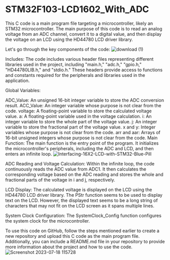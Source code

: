 # STM32F103-LCD1602_With_ADC
This C code is a main program file targeting a microcontroller, likely an STM32 microcontroller. The main purpose of this code is to read an analog voltage from an ADC channel, convert it to a digital value, and then display the voltage on an LCD using the HD44780 LCD driver library.

Let's go through the key components of the code:
![download (1)](https://github.com/ivias2000/STM32F103-LCD1602_With_ADC/assets/125237611/7adf27da-77d3-495d-a916-da93393eebce)

Includes:
The code includes various header files representing different libraries used in the project, including "main.h," "adc.h," "gpio.h," "HD44780LIB.h," and "stdio.h." These headers provide access to functions and constants required for the peripherals and libraries used in the application.

Global Variables:

ADC_Value: An unsigned 16-bit integer variable to store the ADC conversion result.
ACC_Value: An integer variable whose purpose is not clear from the code.
voltage: A floating-point variable to store the calculated voltage value.
a: A floating-point variable used in the voltage calculation.
i: An integer variable to store the whole part of the voltage value.
j: An integer variable to store the fractional part of the voltage value.
x and y: Integer variables whose purpose is not clear from the code.
arr and aar: Arrays of 16-bit unsigned integers whose purpose is not clear from the code.
Main Function:
The main function is the entry point of the program. It initializes the microcontroller's peripherals, including the ADC and LCD, and then enters an infinite loop.
![Interfacing-16X2-LCD-with-STM32-Blue-Pill](https://github.com/ivias2000/STM32F103-LCD1602_With_ADC/assets/125237611/ce2f33b3-2fd1-429a-9c77-376dbe75aa59)

ADC Reading and Voltage Calculation:
Within the infinite loop, the code continuously reads the ADC value from ADC1. It then calculates the corresponding voltage based on the ADC reading and stores the whole and fractional parts of the voltage in i and j, respectively.

LCD Display:
The calculated voltage is displayed on the LCD using the HD44780 LCD driver library. The PStr function seems to be used to display text on the LCD. However, the displayed text seems to be a long string of characters that may not fit on the LCD screen as it spans multiple lines.

System Clock Configuration:
The SystemClock_Config function configures the system clock for the microcontroller.

To use this code on GitHub, follow the steps mentioned earlier to create a new repository and upload this C code as the main program file. Additionally, you can include a README.md file in your repository to provide more information about the project and how to use the code.
![Screenshot 2023-07-18 115728](https://github.com/ivias2000/STM32F103-LCD1602_With_ADC/assets/125237611/74d4307c-3690-4267-91c8-75f6595d8052)

